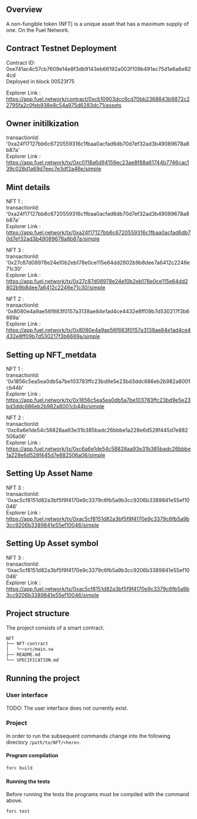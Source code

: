 ## Overview
A non-fungible token (NFT) is a unique asset that has a maximum supply of one. On the Fuel Network.

## Contract Testnet Deployment 

Contract ID: 0xe741ac4c57cb7609e14e8f3db9143eb66192a003f109b491ec75d1e6a6e824cd<br />
Deployed in block 00523f75 <br />

Explorer Link : https://app.fuel.network/contract/0xcb10903dcc6cd70bb2368843b9872c22795fa2c0feb938e8c54a975d6283dc71/assets


## Owner initilkization

transactionId: '0xa24f17127bb6c6720559316c1fbaa0acfad6db70d7ef32ad3b49089678a8b87a'<br />
Explorer Link : https://app.fuel.network/tx/0xc0118a6d94159ec23ae8f88a61744b7746cac139c028d1a69d7eec7e3df2a46e/simple

## Mint details 

NFT 1 : <br />
transactionId: '0xa24f17127bb6c6720559316c1fbaa0acfad6db70d7ef32ad3b49089678a8b87a'<br />
Explorer Link : https://app.fuel.network/tx/0xa24f17127bb6c6720559316c1fbaa0acfad6db70d7ef32ad3b49089678a8b87a/simple

NFT 3 :<br />
transactionId: '0x27c87d08978e24e10b2eb178e0ce115e64dd2802b9b8dee7a6412c2246e71c30'<br />
Explorer Link : https://app.fuel.network/tx/0x27c87d08978e24e10b2eb178e0ce115e64dd2802b9b8dee7a6412c2246e71c30/simple


NFT 2 :<br />
transactionId: '0x8080e4a9ae56f883f0157a3138ae84e1ad4ce4432e8ff09b7d530217f3b6669a'<br />
Explorer Link : https://app.fuel.network/tx/0x8080e4a9ae56f883f0157a3138ae84e1ad4ce4432e8ff09b7d530217f3b6669a/simple


## Setting up NFT_metdata 
NFT 1 :<br />
transactionId: '0x1856c5ea5ea0db5a7be103783ffc23bd9e5e23bd3ddc686eb2b982a8001cb44b'<br />
Explorer Link : https://app.fuel.network/tx/0x1856c5ea5ea0db5a7be103783ffc23bd9e5e23bd3ddc686eb2b982a8001cb44b/simple


NFT 2 :<br />
transactionId: '0xc6a6e1de54c58828aa93e31b385badc26bbbe1a228e6d528f445d7e882506a06'<br />
Explorer Link : https://app.fuel.network/tx/0xc6a6e1de54c58828aa93e31b385badc26bbbe1a228e6d528f445d7e882506a06/simple


## Setting Up Asset Name 
NFT 3 : <br />
transactionId: '0xac5cf8151d82a3bf5f9f4170e9c3379c6fb5a9b3cc9206b3389841e55ef10046'<br />
Explorer Link : https://app.fuel.network/tx/0xac5cf8151d82a3bf5f9f4170e9c3379c6fb5a9b3cc9206b3389841e55ef10046/simple

## Setting Up Asset symbol 
NFT 3 : <br />
transactionId: '0xac5cf8151d82a3bf5f9f4170e9c3379c6fb5a9b3cc9206b3389841e55ef10046'<br />
Explorer Link : https://app.fuel.network/tx/0xac5cf8151d82a3bf5f9f4170e9c3379c6fb5a9b3cc9206b3389841e55ef10046/simple

## Project structure

The project consists of a smart contract.

<!--Only show most important files e.g. script to run, build etc.-->

```sh
NFT
├── NFT-contract
│   └──src/main.sw
├── README.md
└── SPECIFICATION.md
```

## Running the project

### User interface

TODO: The user interface does not currently exist.

### Project

In order to run the subsequent commands change into the following directory `/path/to/NFT/<here>`.

#### Program compilation

```bash
forc build
```

#### Running the tests

Before running the tests the programs must be compiled with the command above.

```bash
forc test 
```
